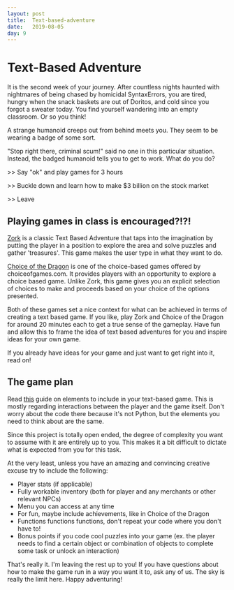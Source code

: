 ```yaml
---
layout: post
title:  Text-based-adventure
date:   2019-08-05
day: 9
---
```



# Text-Based Adventure

It is the second week of your journey. After countless nights haunted with nightmares of being chased by homicidal SyntaxErrors, you are tired, hungry when the snack baskets are out of Doritos, and cold since you forgot a sweater today. You find yourself wandering into an empty classroom. Or so you think! 

A strange humanoid creeps out from behind meets you. They seem to be wearing a badge of some sort.

"Stop right there, criminal scum!" said no one in this particular situation.
Instead, the badged humanoid tells you to get to work. What do you do?

\>> Say "ok" and play games for 3 hours

\>> Buckle down and learn how to make $3 billion on the stock market

\>> Leave

## Playing games in class is encouraged?!?!

[Zork](http://textadventures.co.uk/games/play/5zyoqrsugeopel3ffhz_vq) is a classic Text Based Adventure that taps into the imagination by putting the player in a position to explore the area and solve puzzles and gather 'treasures'. This game makes the user type in what they want to do. 

[Choice of the Dragon](https://www.choiceofgames.com/dragon/) is one of the choice-based games offered by choiceofgames.com.  It provides players with an opportunity to explore a choice based game. Unlike Zork, this game gives you an explicit selection of choices to make and proceeds based on your choice of the options presented.

Both of these games set a nice context for what can be achieved in terms of creating a text based game. If you like, play Zork and Choice of the Dragon for around 20 minutes each to get a true sense of the gameplay. Have fun and allow this to frame the idea of text based adventures for you and inspire ideas for your own game. 

If you already have ideas for your game and just want to get right into it, read on!


## The game plan

Read [this](https://levelskip.com/classic/Make-a-Text-Based-Game) guide on elements to include in your text-based game. This is mostly regarding interactions between the player and the game itself. Don't worry about the code there because it's not Python, but the elements you need to think about are the same.

Since this project is totally open ended, the degree of complexity you want to assume with it are entirely up to you. This makes it a bit difficult to dictate what is expected from you for this task. 

At the very least, unless you have an amazing and convincing creative excuse try to include the following:
- Player stats (if applicable)
- Fully workable inventory (both for player and any merchants or other relevant NPCs)
- Menu you can access at any time
- For fun, maybe include achievements, like in Choice of the Dragon
- Functions functions functions, don't repeat your code where you don't have to!
- Bonus points if you code cool puzzles into your game (ex. the player needs to find a certain object or combination of objects to complete some task or unlock an interaction)

That's really it. I'm leaving the rest up to you! If you have questions about how to make the game run in a way you want it to, ask any of us. The sky is really the limit here. Happy adventuring!


```python

```
